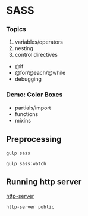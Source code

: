 # SASS

### Topics
1. variables/operators
2. nesting
3. control directives
  * @if
  * @for/@each/@while
  * debugging

### Demo: Color Boxes
* partials/import
* functions
* mixins


## Preprocessing

```
gulp sass

gulp sass:watch
```

## Running http server

[http-server](https://www.npmjs.com/package/http-server)

```
http-server public
```
